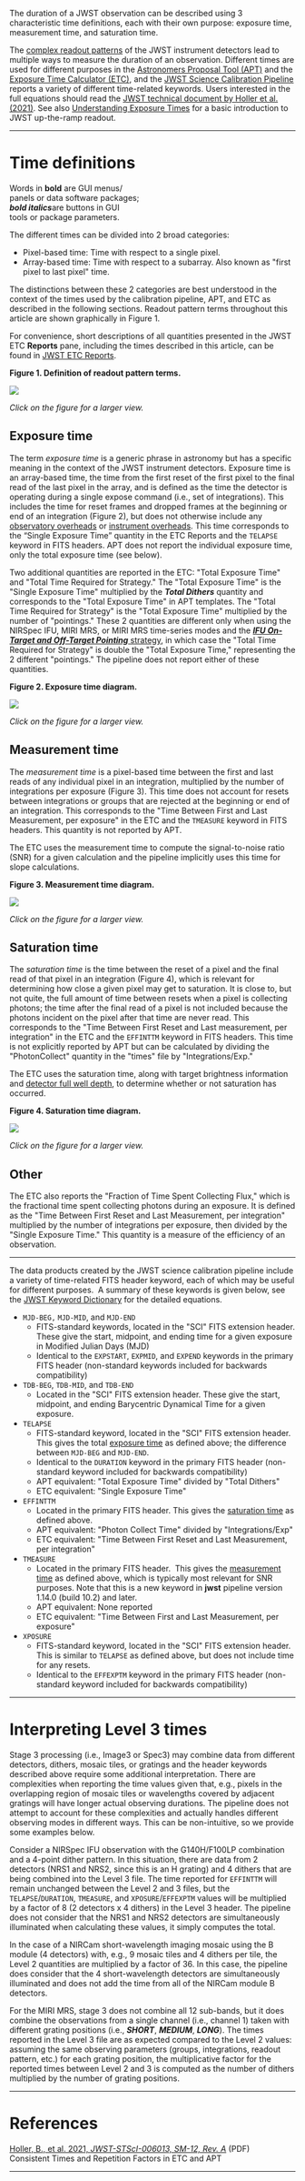 The duration of a JWST observation can be described using 3 characteristic time definitions, each with their own purpose: exposure time, measurement time, and saturation time.

The [complex readout patterns](/understanding-exposure-times) of the JWST instrument detectors lead to multiple ways to measure the duration of an observation. Different times are used for different purposes in the [Astronomers Proposal Tool (APT)](/jwst-astronomer-s-proposal-tool-overview) and the [Exposure Time Calculator (ETC)](/jwst-exposure-time-calculator-overview), and the [JWST Science Calibration Pipeline](/jwst-science-calibration-pipeline) reports a variety of different time-related keywords. Users interested in the full equations should read the [JWST technical document by Holler et al. (2021)](#JWSTTimeDefinitions-Refs). See also [Understanding Exposure Times](/understanding-exposure-times) for a basic introduction to JWST up-the-ramp readout.

---

# Time definitions

Words in **bold** are GUI menus/  
panels or data software packages;   
***bold italics***are buttons in GUI  
tools or package parameters.

The different times can be divided into 2 broad categories:

* Pixel-based time: Time with respect to a single pixel.
* Array-based time: Time with respect to a subarray. Also known as "first pixel to last pixel" time.

The distinctions between these 2 categories are best understood in the context of the times used by the calibration pipeline, APT, and ETC as described in the following sections. Readout pattern terms throughout this article are shown graphically in Figure 1.

For convenience, short descriptions of all quantities presented in the JWST ETC **Reports** pane, including the times described in this article, can be found in [JWST ETC Reports](/jwst-exposure-time-calculator-overview/jwst-etc-outputs-overview/jwst-etc-reports).

**Figure 1. Definition of readout pattern terms.**

![](/files/154687382/154687388/1/1710352167974/group_int_exp_diagram.png)

*Click on the figure for a larger view.*

## Exposure time

The term *exposure time* is a generic phrase in astronomy but has a specific meaning in the context of the JWST instrument detectors. Exposure time is an array-based time, the time from the first reset of the first pixel to the final read of the last pixel in the array, and is defined as the time the detector is operating during a single expose command (i.e., set of integrations). This includes the time for reset frames and dropped frames at the beginning or end of an integration (Figure 2), but does not otherwise include any [observatory overheads](/jwst-general-support/jwst-observing-overheads-and-time-accounting-overview/jwst-observing-overheads-summary) or [instrument overheads](/jwst-general-support/jwst-observing-overheads-and-time-accounting-overview/jwst-instrument-overheads). This time corresponds to the “Single Exposure Time” quantity in the ETC Reports and the `TELAPSE` keyword in FITS headers. APT does not report the individual exposure time, only the total exposure time (see below).

Two additional quantities are reported in the ETC: "Total Exposure Time" and "Total Time Required for Strategy." The "Total Exposure Time" is the "Single Exposure Time" multiplied by the ***Total Dithers*** quantity and corresponds to the "Total Exposure Time" in APT templates. The "Total Time Required for Strategy" is the "Total Exposure Time" multiplied by the number of "pointings." These 2 quantities are different only when using the NIRSpec IFU, MIRI MRS, or MIRI MRS time-series modes and the [***IFU On-Target and Off-Target Pointing*** strategy](/jwst-exposure-time-calculator-overview/jwst-etc-calculations-page-overview/jwst-etc-strategies/jwst-etc-ifu-strategies), in which case the "Total Time Required for Strategy" is double the "Total Exposure Time," representing the 2 different "pointings." The pipeline does not report either of these quantities.

**Figure 2. Exposure time diagram.**

![](/files/154687382/154687387/1/1710352167982/exp_time_diagram.png)

*Click on the figure for a larger view.*

## Measurement time

The *measurement time* is a pixel-based time between the first and last reads of any individual pixel in an integration, multiplied by the number of integrations per exposure (Figure 3). This time does not account for resets between integrations or groups that are rejected at the beginning or end of an integration. This corresponds to the "Time Between First and Last Measurement, per exposure" in the ETC and the `TMEASURE` keyword in FITS headers. This quantity is not reported by APT.

The ETC uses the measurement time to compute the signal-to-noise ratio (SNR) for a given calculation and the pipeline implicitly uses this time for slope calculations.

**Figure 3. Measurement time diagram.**

![](/files/154687382/154687389/1/1710352167930/meas_time_diagram.png)

*Click on the figure for a larger view.*

## Saturation time

The *saturation time* is the time between the reset of a pixel and the final read of that pixel in an integration (Figure 4), which is relevant for determining how close a given pixel may get to saturation. It is close to, but not quite, the full amount of time between resets when a pixel is collecting photons; the time after the final read of a pixel is not included because the photons incident on the pixel after that time are never read. This corresponds to the "Time Between First Reset and Last measurement, per integration" in the ETC and the `EFFINTTM` keyword in FITS headers. This time is not explicitly reported by APT but can be calculated by dividing the "PhotonCollect" quantity in the "times" file by "Integrations/Exp."

The ETC uses the saturation time, along with target brightness information and [detector full well depth](/jwst-exposure-time-calculator-overview/jwst-etc-calculations-page-overview/jwst-etc-saturation), to determine whether or not saturation has occurred.

**Figure 4. Saturation time diagram.**

![](/files/154687382/154687390/1/1710352167917/sat_time_diagram.png)

*Click on the figure for a larger view.*

## Other

The ETC also reports the "Fraction of Time Spent Collecting Flux," which is the fractional time spent collecting photons during an exposure. It is defined as the "Time Between First Reset and Last Measurement, per integration" multiplied by the number of integrations per exposure, then divided by the "Single Exposure Time." This quantity is a measure of the efficiency of an observation.

---

The data products created by the JWST science calibration pipeline include a variety of time-related FITS header keyword, each of which may be useful for different purposes.  A summary of these keywords is given below, see the [JWST Keyword Dictionary](https://mast.stsci.edu/portal/Mashup/Clients/jwkeywords/) for the detailed equations.

* `MJD-BEG,` `MJD-MID`, and `MJD-END`
  + FITS-standard keywords, located in the "SCI" FITS extension header. These give the start, midpoint, and ending time for a given exposure in Modified Julian Days (MJD)
  + Identical to the `EXPSTART`, `EXPMID`, and `EXPEND` keywords in the primary FITS header (non-standard keywords included for backwards compatibility)
* `TDB-BEG`, `TDB-MID`, and `TDB-END`
  + Located in the "SCI" FITS extension header. These give the start, midpoint, and ending Barycentric Dynamical Time for a given exposure.
* `TELAPSE`
  + FITS-standard keyword, located in the "SCI" FITS extension header. This gives the total [exposure time](#JWSTTimeDefinitions-exptime) as defined above; the difference between `MJD-BEG` and `MJD-END`.
  + Identical to the `DURATION` keyword in the primary FITS header (non-standard keyword included for backwards compatibility)
  + APT equivalent: "Total Exposure Time" divided by "Total Dithers"
  + ETC equivalent: "Single Exposure Time"
* `EFFINTTM`
  + Located in the primary FITS header. This gives the [saturation time](#JWSTTimeDefinitions-sattime) as defined above.
  + APT equivalent: "Photon Collect Time" divided by "Integrations/Exp"
  + ETC equivalent: "Time Between First Reset and Last Measurement, per integration"
* `TMEASURE`
  + Located in the primary FITS header.  This gives the [measurement time](#JWSTTimeDefinitions-meastime) as defined above, which is typically most relevant for SNR purposes. Note that this is a new keyword in **jwst** pipeline version 1.14.0 (build 10.2) and later.
  + APT equivalent: None reported
  + ETC equivalent: "Time Between First and Last Measurement, per exposure"
* `XPOSURE`
  + FITS-standard keyword, located in the "SCI" FITS extension header. This is similar to `TELAPSE` as defined above, but does not include time for any resets.
  + Identical to the `EFFEXPTM` keyword in the primary FITS header (non-standard keyword included for backwards compatibility)

---

# Interpreting Level 3 times

Stage 3 processing (i.e., Image3 or Spec3) may combine data from different detectors, dithers, mosaic tiles, or gratings and the header keywords described above require some additional interpretation. There are complexities when reporting the time values given that, e.g., pixels in the overlapping region of mosaic tiles or wavelengths covered by adjacent gratings will have longer actual observing durations. The pipeline does not attempt to account for these complexities and actually handles different observing modes in different ways. This can be non-intuitive, so we provide some examples below.

Consider a NIRSpec IFU observation with the G140H/F100LP combination and a 4-point dither pattern. In this situation, there are data from 2 detectors (NRS1 and NRS2, since this is an H grating) and 4 dithers that are being combined into the Level 3 file. The time reported for `EFFINTTM` will remain unchanged between the Level 2 and 3 files, but the `TELAPSE`/`DURATION`, `TMEASURE`, and `XPOSURE`/`EFFEXPTM` values will be multiplied by a factor of 8 (2 detectors x 4 dithers) in the Level 3 header. The pipeline does not consider that the NRS1 and NRS2 detectors are simultaneously illuminated when calculating these values, it simply computes the total.

In the case of a NIRCam short-wavelength imaging mosaic using the B module (4 detectors) with, e.g., 9 mosaic tiles and 4 dithers per tile, the Level 2 quantities are multiplied by a factor of 36. In this case, the pipeline does consider that the 4 short-wavelength detectors are simultaneously illuminated and does not add the time from all of the NIRCam module B detectors.

For the MIRI MRS, stage 3 does not combine all 12 sub-bands, but it does combine the observations from a single channel (i.e., channel 1) taken with different grating positions (i.e., ***SHORT***, ***MEDIUM***, ***LONG***). The times reported in the Level 3 file are as expected compared to the Level 2 values: assuming the same observing parameters (groups, integrations, readout pattern, etc.) for each grating position, the multiplicative factor for the reported times between Level 2 and 3 is computed as the number of dithers multiplied by the number of grating positions.

---

# References

[Holler, B., et al. 2021, *JWST-STScI-006013, SM-12, Rev. A*](https://www.stsci.edu/files/live/sites/www/files/home/jwst/documentation/technical-documents/_documents/JWST-STScI-006013.pdf) (PDF)  
Consistent Times and Repetition Factors in ETC and APT

---

```

```